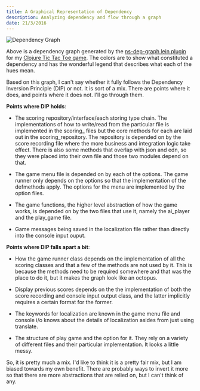```yaml
---
title: A Graphical Representation of Dependency
description: Analyzing dependency and flow through a graph
date: 21/3/2016
---
```


![Dependency Graph](http://ssunday.github.io/assets/post-images/ns-dep-graph.png)

Above is a dependency graph generated by the [ns-dep-graph lein plugin](https://github.com/hilverd/lein-ns-dep-graph) for my [Clojure Tic Tac Toe game](https://github.com/ssunday/TicTacToeClojure). The colors are to show what constituted a dependency and has the wonderful legend that describes what each of the hues mean.

Based on this graph, I can't say whether it fully follows the Dependency Inversion Principle (DIP) or not. It is sort of a mix. There are points where it does, and points where it does not. I'll go through them.

**Points where DIP holds**:

* The scoring repository/interface/each storing type chain. The implementations of how to write/read from the particular file is implemented in the scoring_<data-type> files but the core methods for each are laid out in the scoring_repository. The repository is depended on by the score recording file where the more business and integration logic take effect. There is also some methods that overlap with json and edn, so they were placed into their own file and those two modules depend on that.

* The game menu file is depended on by each of the options. The game runner only depends on the options so that the implementation of the defmethods apply. The options for the menu are implemented by the option files.

* The game functions, the higher level abstraction of how the game works, is depended on by the two files that use it, namely the ai_player and the play_game file.

* Game messages being saved in the localization file rather than directly into the console input ouput.

**Points where DIP falls apart a bit**:

* How the game runner class depends on the implementation of all the scoring classes and that a few of the methods are not used by it. This is because the methods need to be required somewhere and that was the place to do it, but it makes the graph look like an octopus.

* Display previous scores depends on the the implementation of both the score recording and console input output class, and the latter implicitly requires a certain format for the former.

* The keywords for localization are known in the game menu file and console i/o knows about the details of localization asides from just using translate.

* The structure of play game and the option for it. They rely on a variety of different files and their particular implementation. It looks a little messy.


So, it is pretty much a mix. I'd like to think it is a pretty fair mix, but I am biased towards my own benefit. There are probably ways to invert it more so that there are more abstractions that are relied on, but I can't think of any.
